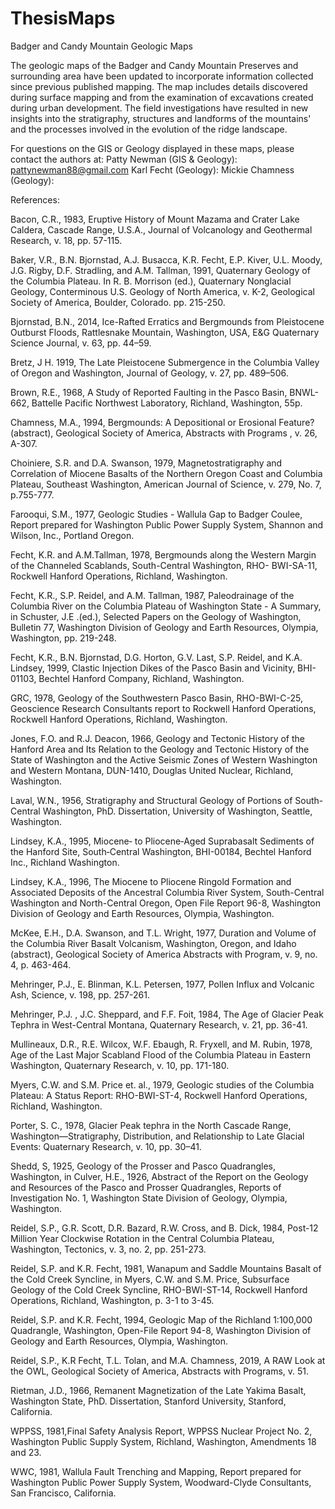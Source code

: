 # ThesisMaps
Badger and Candy Mountain Geologic Maps


The geologic maps of the Badger and Candy Mountain Preserves and surrounding area have been updated to incorporate information collected since previous published mapping. The map includes details discovered during surface mapping and from the examination of excavations created during urban development. The field investigations have resulted in new insights into the stratigraphy, structures and landforms of the mountains' and the processes involved in the evolution of the ridge landscape.


For questions on the GIS or Geology displayed in these maps, please contact the authors at:
Patty Newman (GIS & Geology): pattynewman88@gmail.com
Karl Fecht (Geology): 
Mickie Chamness (Geology):



References: 

Bacon, C.R., 1983, Eruptive History of Mount Mazama and Crater Lake Caldera, Cascade Range, U.S.A., Journal of Volcanology and Geothermal Research, v. 18, pp. 57-115.

Baker, V.R., B.N. Bjornstad, A.J. Busacca, K.R. Fecht, E.P. Kiver, U.L. Moody, J.G. Rigby, D.F. Stradling, and A.M. Tallman, 1991, Quaternary Geology of the Columbia Plateau. In R. B. Morrison (ed.), Quaternary Nonglacial Geology, Conterminous U.S. Geology of North America, v. K-2, Geological Society of America, Boulder, Colorado. pp. 215-250.

Bjornstad, B.N., 2014, Ice-Rafted Erratics and Bergmounds from Pleistocene Outburst Floods, Rattlesnake Mountain, Washington, USA, E&G Quaternary Science Journal, v. 63, pp. 44–59.

Bretz, J H. 1919, The Late Pleistocene Submergence in the Columbia Valley of Oregon and Washington, Journal of Geology, v. 27, pp. 489–506.

Brown, R.E., 1968, A Study of Reported Faulting in the Pasco Basin, BNWL-662, Battelle Pacific Northwest Laboratory, Richland, Washington, 55p.

Chamness, M.A., 1994, Bergmounds: A Depositional or Erosional Feature? (abstract), Geological Society of America, Abstracts with Programs , v. 26, A-307.

Choiniere, S.R. and D.A. Swanson, 1979, Magnetostratigraphy and Correlation of Miocene Basalts of the Northern Oregon Coast and Columbia Plateau, Southeast Washington, American Journal of Science, v. 279, No. 7, p.755-777.

Farooqui, S.M., 1977, Geologic Studies - Wallula Gap to Badger Coulee, Report prepared for Washington Public Power Supply System, Shannon and Wilson, Inc., Portland Oregon.

Fecht, K.R. and A.M.Tallman, 1978, Bergmounds along the Western Margin of the Channeled Scablands, South-Central Washington, RHO- BWI-SA-11, Rockwell Hanford Operations, Richland, Washington.

Fecht, K.R., S.P. Reidel, and A.M. Tallman, 1987, Paleodrainage of the Columbia River on the Columbia Plateau of Washington State - A Summary, in Schuster, J.E .(ed.), Selected Papers on the Geology of Washington, Bulletin 77, Washington Division of Geology and Earth Resources, Olympia, Washington, pp. 219-248.

Fecht, K.R., B.N. Bjornstad, D.G. Horton, G.V. Last, S.P. Reidel, and K.A. Lindsey, 1999, Clastic Injection Dikes of the Pasco Basin and Vicinity, BHI-01103, Bechtel Hanford Company, Richland, Washington.

GRC, 1978, Geology of the Southwestern Pasco Basin, RHO-BWI-C-25, Geoscience Research Consultants report to Rockwell Hanford Operations, Rockwell Hanford Operations, Richland, Washington.

Jones, F.O. and R.J. Deacon, 1966, Geology and Tectonic History of the Hanford Area and Its Relation to the Geology and Tectonic History of the State of Washington and the Active Seismic Zones of Western Washington and Western Montana, DUN-1410, Douglas United Nuclear, Richland, Washington.

Laval, W.N., 1956, Stratigraphy and Structural Geology of Portions of South-Central Washington, PhD. Dissertation, University of Washington, Seattle, Washington.

Lindsey, K.A., 1995, Miocene‐ to Pliocene‐Aged Suprabasalt Sediments of the Hanford Site, South‐Central Washington, BHI-00184, Bechtel Hanford Inc., Richland Washington.

Lindsey, K.A., 1996, The Miocene to Pliocene Ringold Formation and Associated Deposits of the Ancestral Columbia River System, South-Central Washington and North-Central Oregon, Open File Report 96-8, Washington Division of Geology and Earth Resources, Olympia, Washington.

McKee, E.H., D.A. Swanson, and T.L. Wright, 1977, Duration and Volume of the Columbia River Basalt Volcanism, Washington, Oregon, and Idaho (abstract), Geological Society of America Abstracts with Program, v. 9, no. 4, p. 463-464.

Mehringer, P.J., E. Blinman, K.L. Petersen, 1977, Pollen Influx and Volcanic Ash, Science, v. 198, pp. 257-261.

Mehringer, P.J. , J.C. Sheppard, and F.F. Foit, 1984, The Age of Glacier Peak Tephra in West-Central Montana, Quaternary Research, v. 21, pp. 36-41.

Mullineaux, D.R., R.E. Wilcox, W.F. Ebaugh, R. Fryxell, and M. Rubin, 1978, Age of the Last Major Scabland Flood of the Columbia Plateau in Eastern Washington, Quaternary Research, v. 10, pp. 171-180.

Myers, C.W. and S.M. Price et. al., 1979, Geologic studies of the Columbia Plateau: A Status Report: RHO-BWI-ST-4, Rockwell Hanford Operations, Richland, Washington.

Porter, S. C., 1978, Glacier Peak tephra in the North Cascade Range, Washington—Stratigraphy, Distribution, and Relationship to Late Glacial Events: Quaternary Research, v. 10, pp. 30–41.

Shedd, S, 1925, Geology of the Prosser and Pasco Quadrangles, Washington, in Culver, H.E., 1926, Abstract of the Report on the Geology and Resources of the Pasco and Prosser Quadrangles, Reports of Investigation No. 1, Washington State Division of Geology, Olympia, Washington.

Reidel, S.P., G.R. Scott, D.R. Bazard, R.W. Cross, and B. Dick, 1984, Post-12 Million Year Clockwise Rotation in the Central Columbia Plateau, Washington, Tectonics, v. 3, no. 2, pp. 251-273.

Reidel, S.P. and K.R. Fecht, 1981, Wanapum and Saddle Mountains Basalt of the Cold Creek Syncline, in Myers, C.W. and S.M. Price, Subsurface Geology of the Cold Creek Syncline, RHO-BWI-ST-14, Rockwell Hanford Operations, Richland, Washington, p. 3-1 to 3-45.

Reidel, S.P. and K.R. Fecht, 1994, Geologic Map of the Richland 1:100,000 Quadrangle, Washington, Open-File Report 94-8, Washington Division of Geology and Earth Resources, 
Olympia, Washington.

Reidel, S.P., K.R Fecht, T.L. Tolan, and M.A. Chamness, 2019, A RAW Look at the OWL, Geological Society of America, Abstracts with Programs, v. 51.

Rietman, J.D., 1966, Remanent Magnetization of the Late Yakima Basalt, Washington State,   PhD. Dissertation, Stanford University, Stanford, California.

WPPSS, 1981,Final Safety Analysis Report, WPPSS Nuclear Project No. 2, Washington Public Supply System, Richland, Washington, Amendments 18 and 23.

WWC, 1981, Wallula Fault Trenching and Mapping, Report prepared for Washington Public Power Supply System, Woodward-Clyde Consultants, San Francisco, California.
